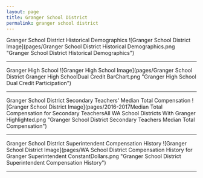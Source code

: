 ```yaml
---
layout: page
title: Granger School District
permalink: granger school district
---
```



Granger School District Historical Demographics
![Granger School District Image](pages/Granger School District Historical Demographics.png "Granger School District Historical Demographics")

___

Granger High School
![Granger High School Image](pages/Granger School District Granger High SchoolDual Credit BarChart.png "Granger High School Dual Credit Participation")

___

Granger School District Secondary Teachers' Median Total Compensation
![Granger School District Image](pages/2016-2017Median Total Compensation for Secondary TeachersAll WA School Districts With Granger Highlighted.png "Granger School District Secondary Teachers Median Total Compensation")

___

Granger School District Superintendent Compensation History
![Granger School District Image](pages/WA School District Compensation History for Granger Superintendent ConstantDollars.png "Granger School District Superintendent Compensation History")

___

